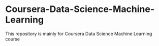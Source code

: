 Coursera-Data-Science-Machine-Learning
======================================

This repository is mainly for Coursera Data Science Machine Learning course
